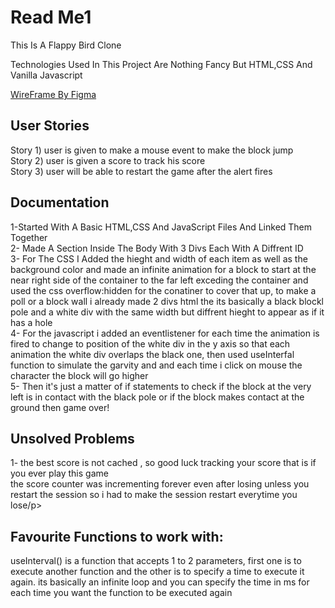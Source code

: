 <h1>Read Me1</h1>
<p>This Is A Flappy Bird Clone</p>
<p>Technologies Used In This Project Are Nothing Fancy But HTML,CSS And Vanilla Javascript</p>
<a href="https://www.figma.com/file/genJzufZ07oupUPmI8A0PR/Untitled?node-id=0%3A1&t=U6zkLTSMXP33FSWv-1">WireFrame By Figma</a>
<h2>User Stories</h2>
<p>Story 1) user is given to make a mouse event to make the block jump <br>Story 2) user is given a score to track his score <br>Story 3) user will be able to restart the game after the alert fires</p>

<h2>Documentation</h2>
<p>1-Started With A Basic HTML,CSS And JavaScript Files And Linked Them Together<br>2- Made A Section Inside The Body With 3 Divs Each With A Diffrent ID <br>3- For The CSS I Added the hieght and width of each item as well as the background color and made an infinite animation for a block to start at the near right side of the container to the far left exceding the container and used the css overflow:hidden for the conatiner to cover that up, to make a poll or a block wall i already made 2 divs html the its basically a black blockl pole and a white div with the same width but diffrent hieght to appear as if it has a hole<br>4- For the javascript i added an eventlistener for each time the animation is fired to change to position of the white div in the y axis so that each animation the white div overlaps the black one, then used useInterfal function to simulate the garvity and and each time i click on mouse the character the block will go higher<br>5- Then it's just a matter of if statements to check if the block at the very left is in contact with the black pole or if the block makes contact at the ground then game over!</p>

<h2>Unsolved Problems</h2>
<p>1- the best score is not cached , so good luck tracking your score that is if you ever play this game<br> the score counter was incrementing forever even after losing unless you restart the session so i had to make the session restart everytime you lose/p>

 
  
  <h2>Favourite Functions to work with:</h2>
  <p>useInterval() is a function that accepts 1 to 2 parameters, first one is to execute another function and the other is to specify a time to execute it again. its basically an infinite loop and you can specify the time in ms for each time you want the function to be executed again</p>
